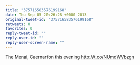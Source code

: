```yaml
---
title: "375716583576199168"
date: Thu Sep 05 20:26:28 +0000 2013
original-tweet-id: "375716583576199168"
retweets: 0
favorites: 0
reply-tweet-id: ""
reply-user-id: ""
reply-user-screen-name: ""
---
```

The Menai, Caernarfon this evening http://t.co/NUmdWVbzgn
